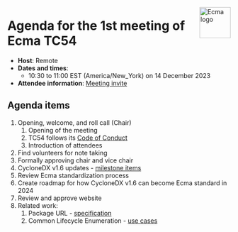<img src="https://tc54.org/images/ecma.svg" align="right" height="70" alt="Ecma logo" /> <!-- markdownlint-disable-line MD041 -->

# Agenda for the 1st meeting of Ecma TC54

- **Host**: Remote
- **Dates and times**:
  - 10:30 to 11:00 EST (America/New\_York) on 14 December 2023
- **Attendee information**: [Meeting invite](https://calendar.google.com/calendar/event?action=TEMPLATE&tmeid=MW43ZjdoZmF2cW11MXZzM2Y5ZHNobmt0cjhfMjAyMzEyMTRUMTUzMDAwWiBjXzg4NGRlY2RlNWExNTI5MDJiYjUxYTYyZjg5NTUwZDBmMzc0ODQ4NDUzNGYwOGM2Mzc5MmYyZTY1NGYyYTdlYmNAZw&tmsrc=c_884decde5a152902bb51a62f89550d0f3748484534f08c63792f2e654f2a7ebc%40group.calendar.google.com&scp=ALL)


## Agenda items

1. Opening, welcome, and roll call (Chair)
    1. Opening of the meeting
    1. TC54 follows its [Code of Conduct](https://tc54.org/code-of-conduct/)
    1. Introduction of attendees
1. Find volunteers for note taking
1. Formally approving chair and vice chair
1. CycloneDX v1.6 updates - [milestone items](https://github.com/CycloneDX/specification/milestone/7)
1. Review Ecma standardization process
1. Create roadmap for how CycloneDX v1.6 can become Ecma standard in 2024
1. Review and approve website
1. Related work:
    1. Package URL - [specification](https://github.com/package-url/purl-spec/blob/master/PURL-SPECIFICATION.rst)
    1. Common Lifecycle Enumeration - [use cases](https://docs.google.com/document/d/1sRMS1IX0r7ZkYthDR0VY1bYyvp_6K_xw4sR1vZwla8E/edit)
